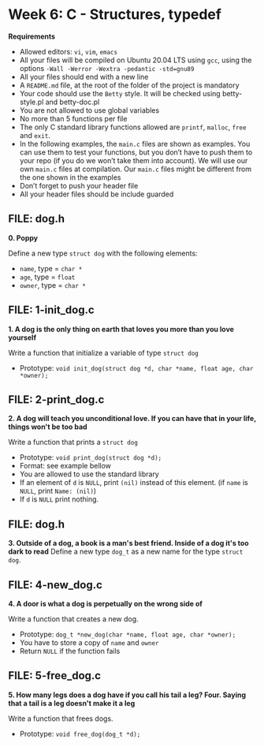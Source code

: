 # Week 6: C - Structures, typedef
**Requirements**
- Allowed editors: `vi`, `vim`, `emacs`
- All your files will be compiled on Ubuntu 20.04 LTS using `gcc`, using the options `-Wall -Werror -Wextra -pedantic -std=gnu89`
- All your files should end with a new line
- A `README.md` file, at the root of the folder of the project is mandatory
- Your code should use the `Betty` style. It will be checked using betty-style.pl and betty-doc.pl
- You are not allowed to use global variables
- No more than 5 functions per file
- The only C standard library functions allowed are `printf`, `malloc`, `free` and `exit`.
- In the following examples, the `main.c` files are shown as examples. You can use them to test your functions, but you don’t have to push them to your repo (if you do we won’t take them into account). We will use our own `main.c` files at compilation. Our `main.c` files might be different from the one shown in the examples
- Don’t forget to push your header file
- All your header files should be include guarded

## FILE: dog.h
**0. Poppy**

Define a new type `struct dog` with the following elements:
- `name`, type = `char *`
- `age`, type = `float`
- `owner`, type = `char *`

## FILE: 1-init_dog.c
**1. A dog is the only thing on earth that loves you more than you love yourself**

Write a function that initialize a variable of type `struct dog`
- Prototype: `void init_dog(struct dog *d, char *name, float age, char *owner);`

## FILE: 2-print_dog.c
**2. A dog will teach you unconditional love. If you can have that in your life, things won't be too bad**

Write a function that prints a `struct dog`
- Prototype: `void print_dog(struct dog *d);`
- Format: see example bellow
- You are allowed to use the standard library
- If an element of `d` is `NULL`, print `(nil)` instead of this element. (if `name` is `NULL`, print `Name: (nil)`)
- If `d` is `NULL` print nothing.

## FILE: dog.h
**3. Outside of a dog, a book is a man's best friend. Inside of a dog it's too dark to read**
Define a new type `dog_t` as a new name for the type `struct dog`.

## FILE: 4-new_dog.c
**4. A door is what a dog is perpetually on the wrong side of**

Write a function that creates a new dog.
- Prototype: `dog_t *new_dog(char *name, float age, char *owner);`
- You have to store a copy of `name` and `owner`
- Return `NULL` if the function fails

## FILE: 5-free_dog.c
**5. How many legs does a dog have if you call his tail a leg? Four. Saying that a tail is a leg doesn't make it a leg**

Write a function that frees dogs.
- Prototype: `void free_dog(dog_t *d);`


